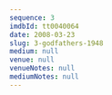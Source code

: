 ```yaml
---
sequence: 3
imdbId: tt0040064
date: 2008-03-23
slug: 3-godfathers-1948
medium: null
venue: null
venueNotes: null
mediumNotes: null
---
```



